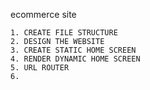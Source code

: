 ecommerce site

    1. CREATE FILE STRUCTURE
    2. DESIGN THE WEBSITE
    3. CREATE STATIC HOME SCREEN
    4. RENDER DYNAMIC HOME SCREEN
    5. URL ROUTER
    6. 
